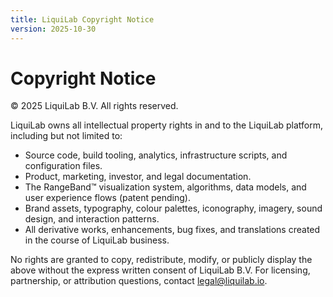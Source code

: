 ```yaml
---
title: LiquiLab Copyright Notice
version: 2025-10-30
---
```


# Copyright Notice

© 2025 LiquiLab B.V. All rights reserved.

LiquiLab owns all intellectual property rights in and to the LiquiLab platform, including but not limited to:

- Source code, build tooling, analytics, infrastructure scripts, and configuration files.
- Product, marketing, investor, and legal documentation.
- The RangeBand™ visualization system, algorithms, data models, and user experience flows (patent pending).
- Brand assets, typography, colour palettes, iconography, imagery, sound design, and interaction patterns.
- All derivative works, enhancements, bug fixes, and translations created in the course of LiquiLab business.

No rights are granted to copy, redistribute, modify, or publicly display the above without the express written consent of LiquiLab B.V. For licensing, partnership, or attribution questions, contact legal@liquilab.io.
